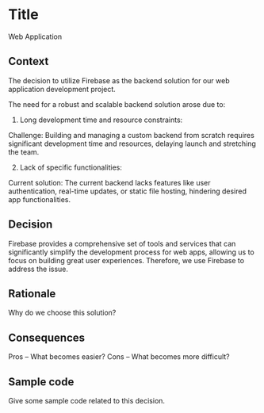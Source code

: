 # Title
Web Application

## Context
The decision to utilize Firebase as the backend solution for our web application development project.

The need for a robust and scalable backend solution arose due to:

1. Long development time and resource constraints:

Challenge: Building and managing a custom backend from scratch requires significant development time and resources, delaying launch and stretching the team.

2. Lack of specific functionalities:

Current solution: The current backend lacks features like user authentication, real-time updates, or static file hosting, hindering desired app functionalities.

## Decision
Firebase provides a comprehensive set of tools and services that can significantly simplify the development process for web apps, allowing us to focus on building great user experiences. Therefore, we use Firebase to address the issue.


## Rationale
Why do we choose this solution?

## Consequences
Pros – What becomes easier?
Cons – What becomes more difficult?

## Sample code
Give some sample code related to this decision.
